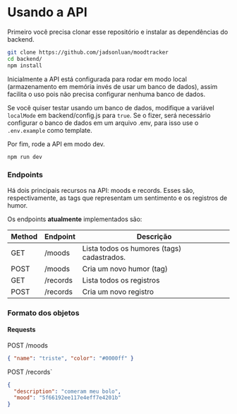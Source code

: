 # Usando a API

Primeiro você precisa clonar esse repositório e instalar as dependências do backend.

```bash
git clone https://github.com/jadsonluan/moodtracker
cd backend/
npm install
```

Inicialmente a API está configurada para rodar em modo local (armazenamento em memória invés de usar um banco de dados), assim facilita o uso pois não precisa configurar nenhuma banco de dados.

Se você quiser testar usando um banco de dados, modifique a variável `localMode` em backend/config.js para `true`. Se o fizer, será necessário configurar o banco de dados em um arquivo .env, para isso use o `.env.example` como template.

Por fim, rode a API em modo dev.
```bash
npm run dev
```

### Endpoints

Há dois principais recursos na API: moods e records. Esses são, respectivamente, as tags que representam um sentimento e os registros de humor.

Os endpoints **atualmente** implementados são:

| Method | Endpoint | Descrição                                  |
|--------|----------|--------------------------------------------|
| GET    | /moods   | Lista todos os humores (tags) cadastrados. |
| POST   | /moods   | Cria um novo humor (tag)                   |
| GET    | /records | Lista todos os registros                   |
| POST   | /records | Cria um novo registro                      |

### Formato dos objetos

#### Requests

POST /moods

```json
{ "name": "triste", "color": "#0000ff" }
```

POST /records`

```json
{ 
  "description": "comeram meu bolo",
  "mood": "5f66192ee117e4eff7e4201b"
}
```